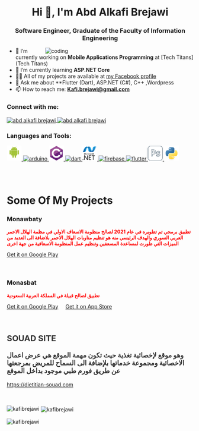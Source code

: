 <h1 align="center">Hi 👋, I'm Abd Alkafi Brejawi</h1>
<h3 align="center">Software Engineer, Graduate of the Faculty of Information Engineering</h3>

<img align="right" alt="coding" width="400" src="https://raw.githubusercontent.com/TheDudeThatCode/TheDudeThatCode/master/Assets/Developer.gif">

- 🔭 I’m currently working on **Mobile Applications Programming** at [Tech Titans](Tech Titans)
- 🌱 I’m currently learning **ASP.NET Core**
- 👨‍💻 All of my projects are available at [my Facebook profile](https://www.facebook.com/profile.php?id=100093238112145)
- 💬 Ask me about **Flutter (Dart), ASP.NET (C#), C++ ,Wordpress
- 📫 How to reach me: **Kafi.brejawi@gmail.com**

<h3 align="left">Connect with me:</h3>
<p align="left">
  <a href="https://linkedin.com/in/abd-alkafi-brejawi" target="blank">
    <img align="center" src="https://raw.githubusercontent.com/rahuldkjain/github-profile-readme-generator/master/src/images/icons/Social/linked-in-alt.svg" alt="abd alkafi brejawi" height="30" width="40" />
  </a>
  <a href="https://fb.com/abd-alkafi-brejawi" target="blank">
    <img align="center" src="https://raw.githubusercontent.com/rahuldkjain/github-profile-readme-generator/master/src/images/icons/Social/facebook.svg" alt="abd alkafi brejawi" height="30" width="40" />
  </a>
</p>

<h3 align="left">Languages and Tools:</h3>
<p align="left"> <a href="https://developer.android.com" target="_blank" rel="noreferrer"> <img src="https://raw.githubusercontent.com/devicons/devicon/master/icons/android/android-original-wordmark.svg" alt="android" width="40" height="40"/> </a> <a href="https://www.arduino.cc/" target="_blank" rel="noreferrer"> <img src="https://cdn.worldvectorlogo.com/logos/arduino-1.svg" alt="arduino" width="40" height="40"/> </a> <a href="https://www.w3schools.com/cs/" target="_blank" rel="noreferrer"> <img src="https://raw.githubusercontent.com/devicons/devicon/master/icons/csharp/csharp-original.svg" alt="csharp" width="40" height="40"/> </a> <a href="https://dart.dev" target="_blank" rel="noreferrer"> <img src="https://www.vectorlogo.zone/logos/dartlang/dartlang-icon.svg" alt="dart" width="40" height="40"/> </a> <a href="https://dotnet.microsoft.com/" target="_blank" rel="noreferrer"> <img src="https://raw.githubusercontent.com/devicons/devicon/master/icons/dot-net/dot-net-original-wordmark.svg" alt="dotnet" width="40" height="40"/> </a> <a href="https://firebase.google.com/" target="_blank" rel="noreferrer"> <img src="https://www.vectorlogo.zone/logos/firebase/firebase-icon.svg" alt="firebase" width="40" height="40"/> </a> <a href="https://flutter.dev" target="_blank" rel="noreferrer"> <img src="https://www.vectorlogo.zone/logos/flutterio/flutterio-icon.svg" alt="flutter" width="40" height="40"/> </a> <a href="https://www.photoshop.com/en" target="_blank" rel="noreferrer"> <img src="https://raw.githubusercontent.com/devicons/devicon/master/icons/photoshop/photoshop-line.svg" alt="photoshop" width="40" height="40"/> </a> <a href="https://www.python.org" target="_blank" rel="noreferrer"> <img src="https://raw.githubusercontent.com/devicons/devicon/master/icons/python/python-original.svg" alt="python" width="40" height="40"/> </a> </p>


<br> 
<br> 


<h1 align="left"  >Some Of My Projects </h1>
<div id="content">
  <h3>Monawbaty</h3>
  <p style="font-weight: bold; font-size: 13px; color: Red; /* Your preferred color */">  تطبيق برمجي تم تطويره في عام 2021 لصالح منظومة الاسعاف الاولي في مظمة الهلال الاحمر العربي السوري والهدف الرئيسي منه هو تنظيم مناوبات الهلال الاحمر بلاضافة الى العديد من الميزات التي طورت لمساعدة المسعفين وتنظيم عمل المنظومة الاسعافية من جهة اخرى</p>
  <div class="button-container">
    <a href="https://play.google.com/store/apps/details?id=com.shk.monawpaty" class="button">Get it on Google Play</a>
    <span>&nbsp;&nbsp;&nbsp;</span><!-- Spaces added -->
    
  </div>
</div>


<br> 
<br>    


<div id="content">
  <h3>Monasbat</h3>
  <p style="font-weight: bold; font-size: 13px; color: Red; /* Your preferred color */"> تطبيق لصالح قبيلة في المملكة العربية السعودية </p>
  <div class="button-container">
    <a href="https://play.google.com/store/apps/details?id=com.qunfudah.marriages&pcampaignid=web_share" class="button">Get it on Google Play</a>
    <span>&nbsp;&nbsp;&nbsp;</span><!-- Spaces added -->
    <a href="https://www.apple.com/app-store/" class="button">Get it on App Store</a>
  </div>
</div>

<br> 
<br>    

<div id="content">
  <h3 style="font-size: 22px; /* Your preferred font size */ font-weight: bold; color: #333; /* Your preferred color */">SOUAD SITE</h3>
  <p style="font-weight: bold; font-size: 18px; color: #333; /* Your preferred color */">  وهو موقع لإخصائية تغذية حيث تكون مهمة الموقع هي عرض اعمال الاخصائية ومجموعة خدماتها بلإضافة الى السماح للمريض بمرجعتها عن طريق فورم طبي موجود بداخل الموقع   </p>
  <div class="button-container">
    <a href="https://dietitian-souad.com" class="button">https://dietitian-souad.com</a>
    <span>&nbsp;&nbsp;&nbsp;</span><!-- Spaces added -->
  </div>
</div>

<br> 
<br> 






<!-- GitHub stats -->
<p><img align="left" src="https://github-readme-stats.vercel.app/api/top-langs?username=kafibrejawi&show_icons=true&locale=en&layout=compact" alt="kafibrejawi" /></p>
<p>&nbsp;<img align="center" src="https://github-readme-stats.vercel.app/api?username=kafibrejawi&show_icons=true&locale=en" alt="kafibrejawi" /></p>
<p><img align="center" src="https://github-readme-streak-stats.herokuapp.com/?user=kafibrejawi&" alt="kafibrejawi" /></p>
